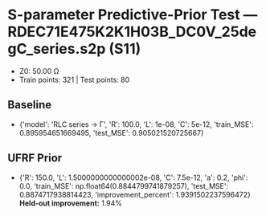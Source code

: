 # S-parameter Predictive-Prior Test — RDEC71E475K2K1H03B_DC0V_25degC_series.s2p (S11)
- Z0: 50.00 Ω
- Train points: 321  |  Test points: 80

## Baseline
- {'model': 'RLC series -> Γ', 'R': 100.0, 'L': 1e-08, 'C': 5e-12, 'train_MSE': 0.895954651669495, 'test_MSE': 0.905021520725667}

## UFRF Prior
- {'R': 150.0, 'L': 1.5000000000000002e-08, 'C': 7.5e-12, 'a': 0.2, 'phi': 0.0, 'train_MSE': np.float64(0.8844799741879257), 'test_MSE': 0.8874717938814423, 'improvement_percent': 1.9391502237596472}
**Held-out improvement:** 1.94%